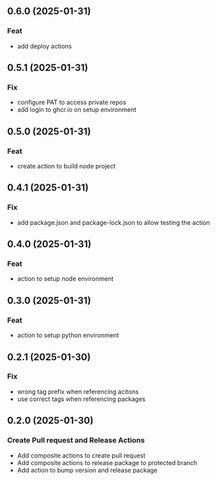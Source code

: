 ## 0.6.0 (2025-01-31)

### Feat

- add deploy actions

## 0.5.1 (2025-01-31)

### Fix

- configure PAT to access private repos
- add login to ghcr.io on setup environment

## 0.5.0 (2025-01-31)

### Feat

- create action to build node project

## 0.4.1 (2025-01-31)

### Fix

- add package.json and package-lock.json to allow testing the action

## 0.4.0 (2025-01-31)

### Feat

- action to setup node environment

## 0.3.0 (2025-01-31)

### Feat

- action to setup python environment

## 0.2.1 (2025-01-30)

### Fix

- wrong tag prefix when referencing acitons
- use correct tags when referencing packages

## 0.2.0 (2025-01-30)

### Create Pull request and Release Actions

- Add composite actions to create pull request
- Add composite actions to release package to protected branch
- Add action to bump version and release package
